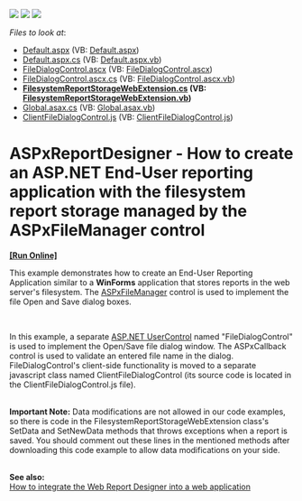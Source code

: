 <!-- default badges list -->
![](https://img.shields.io/endpoint?url=https://codecentral.devexpress.com/api/v1/VersionRange/128597856/17.1.3%2B)
[![](https://img.shields.io/badge/Open_in_DevExpress_Support_Center-FF7200?style=flat-square&logo=DevExpress&logoColor=white)](https://supportcenter.devexpress.com/ticket/details/T227679)
[![](https://img.shields.io/badge/📖_How_to_use_DevExpress_Examples-e9f6fc?style=flat-square)](https://docs.devexpress.com/GeneralInformation/403183)
<!-- default badges end -->
<!-- default file list -->
*Files to look at*:

* [Default.aspx](./CS/T227679/Default.aspx) (VB: [Default.aspx](./VB/T227679/Default.aspx))
* [Default.aspx.cs](./CS/T227679/Default.aspx.cs) (VB: [Default.aspx.vb](./VB/T227679/Default.aspx.vb))
* [FileDialogControl.ascx](./CS/T227679/FileDialogControl.ascx) (VB: [FileDialogControl.ascx](./VB/T227679/FileDialogControl.ascx))
* [FileDialogControl.ascx.cs](./CS/T227679/FileDialogControl.ascx.cs) (VB: [FileDialogControl.ascx.vb](./VB/T227679/FileDialogControl.ascx.vb))
* **[FilesystemReportStorageWebExtension.cs](./CS/T227679/FilesystemReportStorageWebExtension.cs) (VB: [FilesystemReportStorageWebExtension.vb](./VB/T227679/FilesystemReportStorageWebExtension.vb))**
* [Global.asax.cs](./CS/T227679/Global.asax.cs) (VB: [Global.asax.vb](./VB/T227679/Global.asax.vb))
* [ClientFileDialogControl.js](./CS/T227679/Scripts/ClientFileDialogControl.js) (VB: [ClientFileDialogControl.js](./VB/T227679/Scripts/ClientFileDialogControl.js))
<!-- default file list end -->
# ASPxReportDesigner - How to create an ASP.NET End-User reporting application with the filesystem report storage managed by the ASPxFileManager control
<!-- run online -->
**[[Run Online]](https://codecentral.devexpress.com/128597856/)**
<!-- run online end -->


<p>This example demonstrates how to create an End-User Reporting Application similar to a <strong>WinForms</strong> application that stores reports in the web server's filesystem. The <a href="https://documentation.devexpress.com/#AspNet/clsDevExpressWebASPxFileManagertopic">ASPxFileManager</a> control is used to implement the file Open and Save dialog boxes.</p>
<p> </p>
<p>In this example, a separate <a href="https://learn.microsoft.com/en-us/previous-versions/aspnet/fb3w5b53(v=vs.100)">ASP.NET UserControl</a> named "FileDialogControl" is used to implement the Open/Save file dialog window. The ASPxCallback control is used to validate an entered file name in the dialog. FileDialogControl's client-side functionality is moved to a separate javascript class named ClientFileDialogControl (its source code is located in the ClientFileDialogControl.js file).<br><br></p>
<p><strong>Important Note:</strong> Data modifications are not allowed in our code examples, so there is code in the FilesystemReportStorageWebExtension class's SetData and SetNewData methods that throws exceptions when a report is saved. You should comment out these lines in the mentioned methods after downloading this code example to allow data modifications on your side.</p>
<br><strong>See also:</strong><br><a href="https://www.devexpress.com/Support/Center/p/T178798">How to integrate the Web Report Designer into a web application</a>

<br/>


